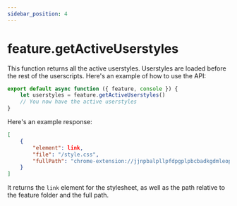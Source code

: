 ```yaml
---
sidebar_position: 4
---
```


# feature.getActiveUserstyles
This function returns all the active userstyles. Userstyles are loaded before the rest of the userscripts. Here's an example of how to use the API:
```js
export default async function ({ feature, console }) {
    let userstyles = feature.getActiveUserstyles()
    // You now have the active userstyles
}
```
Here's an example response:
```json
[
    {
        "element": link,
        "file": "/style.css",
        "fullPath": "chrome-extension://jjnpbalpllpfdpgplpbcbadkgdmleopm/features/isonline/style.css"
    }
]
```
It returns the `link` element for the stylesheet, as well as the path relative to the feature folder and the full path.
